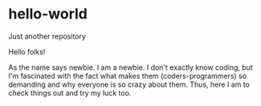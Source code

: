 # hello-world
Just another repository

Hello folks!

As the name says newbie. I am a newbie. I don't exactly know coding, but I'm fascinated with the fact what makes them (coders-programmers) so demanding and why everyone is so crazy about them. Thus, here I am to check things out and try my luck too.
